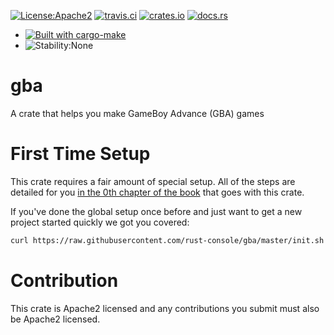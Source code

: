 [![License:Apache2](https://img.shields.io/badge/License-Apache2-green.svg)](https://www.apache.org/licenses/LICENSE-2.0)
[![travis.ci](https://travis-ci.org/rust-console/gba.svg?branch=master)](https://travis-ci.org/rust-console/gba)
[![crates.io](https://img.shields.io/crates/v/gba.svg)](https://crates.io/crates/gba)
[![docs.rs](https://docs.rs/gba/badge.svg)](https://docs.rs/gba/latest/gba/)

* [![Built with cargo-make](https://sagiegurari.github.io/cargo-make/assets/badges/cargo-make.svg)](https://sagiegurari.github.io/cargo-make)
* ![Stability:None](https://img.shields.io/badge/Stability-None-red.svg)

# gba

A crate that helps you make GameBoy Advance (GBA) games

# First Time Setup

This crate requires a fair amount of special setup. All of the steps are
detailed for you [in the 0th chapter of the
book](https://rust-console.github.io/gba/00-introduction/03-development-setup.html) that goes with this
crate.

If you've done the global setup once before and just want to get a new project
started quickly we got you covered:

```sh
curl https://raw.githubusercontent.com/rust-console/gba/master/init.sh -sSf | bash -s APP_NAME
```

# Contribution

This crate is Apache2 licensed and any contributions you submit must also be
Apache2 licensed.
